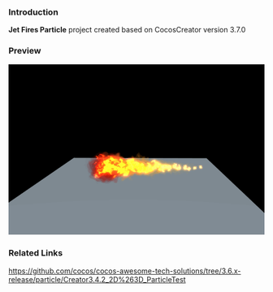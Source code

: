 ### Introduction
**Jet Fires Particle** project created based on CocosCreator version 3.7.0

### Preview
![image](../../../gif/202211/2022112202.gif)

### Related Links
https://github.com/cocos/cocos-awesome-tech-solutions/tree/3.6.x-release/particle/Creator3.4.2_2D%263D_ParticleTest